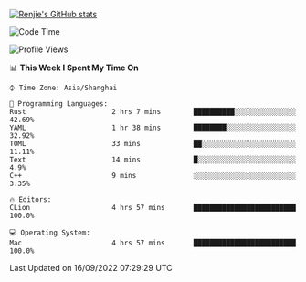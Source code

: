 [![Renjie's GitHub stats](https://github-readme-stats.vercel.app/api?username=liurenjie1024&show_icons=true&theme=chartreuse-dark)](https://github.com/anuraghazra/github-readme-stats)

<!--START_SECTION:waka-->
![Code Time](http://img.shields.io/badge/Code%20Time-154%20hrs%2040%20mins-blue)

![Profile Views](http://img.shields.io/badge/Profile%20Views-3-blue)

📊 **This Week I Spent My Time On** 

```text
⌚︎ Time Zone: Asia/Shanghai

💬 Programming Languages: 
Rust                     2 hrs 7 mins        ██████████░░░░░░░░░░░░░░░   42.69% 
YAML                     1 hr 38 mins        ████████░░░░░░░░░░░░░░░░░   32.92% 
TOML                     33 mins             ██░░░░░░░░░░░░░░░░░░░░░░░   11.11% 
Text                     14 mins             █░░░░░░░░░░░░░░░░░░░░░░░░   4.9% 
C++                      9 mins              ░░░░░░░░░░░░░░░░░░░░░░░░░   3.35%

🔥 Editors: 
CLion                    4 hrs 57 mins       █████████████████████████   100.0%

💻 Operating System: 
Mac                      4 hrs 57 mins       █████████████████████████   100.0%

```


 Last Updated on 16/09/2022 07:29:29 UTC
<!--END_SECTION:waka-->

